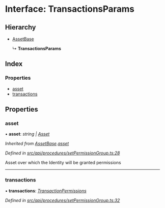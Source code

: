 # Interface: TransactionsParams

## Hierarchy

* [AssetBase](assetbase.md)

  ↳ **TransactionsParams**

## Index

### Properties

* [asset](transactionsparams.md#asset)
* [transactions](transactionsparams.md#transactions)

## Properties

###  asset

• **asset**: *string | [Asset](../classes/asset.md)*

*Inherited from [AssetBase](assetbase.md).[asset](assetbase.md#asset)*

*Defined in [src/api/procedures/setPermissionGroup.ts:28](https://github.com/PolymathNetwork/polymesh-sdk/blob/38ee8078/src/api/procedures/setPermissionGroup.ts#L28)*

Asset over which the Identity will be granted permissions

___

###  transactions

• **transactions**: *[TransactionPermissions](transactionpermissions.md)*

*Defined in [src/api/procedures/setPermissionGroup.ts:32](https://github.com/PolymathNetwork/polymesh-sdk/blob/38ee8078/src/api/procedures/setPermissionGroup.ts#L32)*
